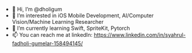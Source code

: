 - 👋 Hi, I’m @dholigum
- 👀 I’m interested in iOS Mobile Development, AI/Computer Vision/Machine Learning Researcher
- 🌱 I’m currently learning Swift, SpriteKit, Pytorch
- 📫 You can reach me at linkedIn: https://www.linkedin.com/in/syahrul-fadholi-gumelar-158494145/

<!---
dholigum/dholigum is a ✨ special ✨ repository because its `README.md` (this file) appears on your GitHub profile.
You can click the Preview link to take a look at your changes.
--->
